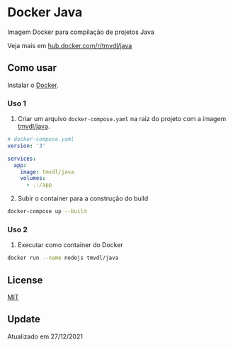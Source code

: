 # Docker Java

Imagem Docker para compilação de projetos Java

Veja mais em [hub.docker.com/r/tmvdl/java](https://hub.docker.com/r/tmvdl/java)

## Como usar

Instalar o [Docker](https://docs.docker.com/engine/install/).

### Uso 1

1. Criar um arquivo `docker-compose.yaml` na raiz do projeto com a imagem [tmvdl/java](https://hub.docker.com/r/tmvdl/java).

```yaml
# docker-compose.yaml
version: '3'

services:
  app:
    image: tmvdl/java
    volumes:
      - .:/app
```

2. Subir o container para a construção do build

```bash
docker-compose up --build
```

### Uso 2

1. Executar como container do Docker

```sh
docker run --name nodejs tmvdl/java
```

## License

[MIT](LICENSE)

## Update

Atualizado em 27/12/2021
